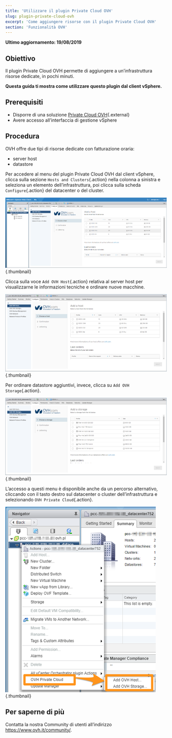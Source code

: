 ```yaml
---
title: 'Utilizzare il plugin Private Cloud OVH'
slug: plugin-private-cloud-ovh
excerpt: 'Come aggiungere risorse con il plugin Private Cloud OVH'
section: 'Funzionalità OVH'
---
```


**Ultimo aggiornamento: 19/08/2019**

## Obiettivo

Il plugin Private Cloud OVH permette di aggiungere a un’infrastruttura risorse dedicate, in pochi minuti.

**Questa guida ti mostra come utilizzare questo plugin dal client vSphere.**


## Prerequisiti

- Disporre di una soluzione [Private Cloud OVH](https://www.ovh.it/private-cloud/){.external}
- Avere accesso all’interfaccia di gestione vSphere


## Procedura

OVH offre due tipi di risorse dedicate con fatturazione oraria:
- server host
- datastore

Per accedere al menu del plugin Private Cloud OVH dal client vSphere, clicca sulla sezione `Hosts and Clusters`{.action} nella colonna a sinistra e seleziona un elemento dell’infrastruttura,  poi clicca sulla scheda `Configure`{.action} del datacenter o del cluster.

![](images/addhost_01.png){.thumbnail}

Clicca sulla voce `Add OVH Host`{.action} relativa al server host  per visualizzarne le informazioni tecniche e ordinare nuove macchine.

![](images/addhost_02.png){.thumbnail}

Per ordinare datastore aggiuntivi, invece, clicca su `Add OVH Storage`{.action}.

![](images/addstorage_02.png){.thumbnail}

L’accesso a questi menu è disponibile anche da un percorso alternativo, cliccando con il tasto destro sul datacenter o cluster dell’infrastruttura e selezionando `OVH Private Cloud`{.action}.

![Opzione Private Cloud OVH ](images/rightclick.png){.thumbnail}

## Per saperne di più

Contatta la nostra Community di utenti all’indirizzo <https://www.ovh.it/community/>.